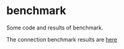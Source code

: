 # benchmark

Some code and results of benchmark.

The connection benchmark results are [here](connection/README.md)